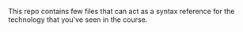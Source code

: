 This repo contains few files that can act as a syntax reference for the technology that you've seen in the course.